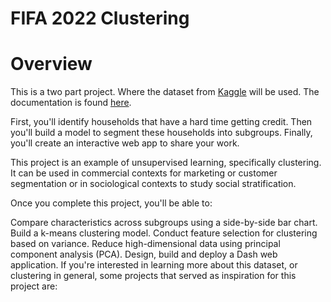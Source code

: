 # FIFA 2022 Clustering

# Overview 

This is a two part project. Where the dataset from [Kaggle](https://www.kaggle.com/datasets/stefanoleone992/fifa-22-complete-player-dataset) will be used. The documentation is found [here](fifa_2022_info.pdf).


First, you'll identify households that have a hard time getting credit. Then you'll build a model to segment these households into subgroups. Finally, you'll create an interactive web app to share your work.

This project is an example of unsupervised learning, specifically clustering. It can be used in commercial contexts for marketing or customer segmentation or in sociological contexts to study social stratification.

Once you complete this project, you'll be able to:

Compare characteristics across subgroups using a side-by-side bar chart. Build a k-means clustering model. Conduct feature selection for clustering based on variance. Reduce high-dimensional data using principal component analysis (PCA). Design, build and deploy a Dash web application. If you're interested in learning more about this dataset, or clustering in general, some projects that served as inspiration for this project are:
